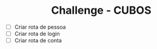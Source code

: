 <h1 align="center">Challenge - CUBOS</h1>

- [ ] Criar rota de pessoa
- [ ] Criar rota de login
- [ ] Criar rota de conta